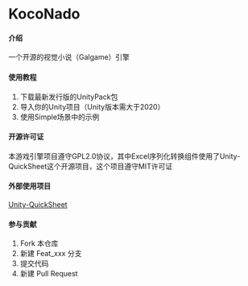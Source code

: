 # KocoNado

#### 介绍
一个开源的视觉小说（Galgame）引擎

#### 使用教程

1.  下载最新发行版的UnityPack包
2.  导入你的Unity项目（Unity版本需大于2020）
3.  使用Simple场景中的示例

#### 开源许可证
本游戏引擎项目遵守GPL2.0协议，其中Excel序列化转换组件使用了Unity-QuickSheet这个开源项目，这个项目遵守MIT许可证

#### 外部使用项目
[Unity-QuickSheet](https://github.com/kimsama/Unity-QuickSheet)

#### 参与贡献

1.  Fork 本仓库
2.  新建 Feat_xxx 分支
3.  提交代码
4.  新建 Pull Request
